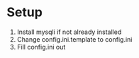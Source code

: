 # Setup
1. Install mysqli if not already installed
2. Change config.ini.template to config.ini
3. Fill config.ini out
